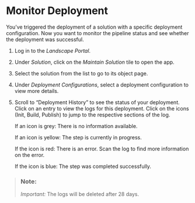 <!-- loio61575d9de5ba4b88b167568592e73215 -->

# Monitor Deployment

You’ve triggered the deployment of a solution with a specific deployment configuration. Now you want to monitor the pipeline status and see whether the deployment was successful.

1.  Log in to the *Landscape Portal*.

2.  Under *Solution*, click on the *Maintain Solution* tile to open the app.

3.  Select the solution from the list to go to its object page.

4.  Under *Deployment Configurations*, select a deployment configuration to view more details.

5.  Scroll to “Deployment History” to see the status of your deployment. Click on an entry to view the logs for this deployment. Click on the icons \(Init, Build, Publish\) to jump to the respective sections of the log.

    If an icon is grey: There is no information available.

    If an icon is yellow: The step is currently in progress.

    If the icon is red: There is an error. Scan the log to find more information on the error.

    If the icon is blue: The step was completed successfully.


> ### Note:  
> *Important:* The logs will be deleted after 28 days.

